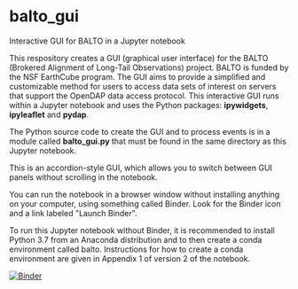 # balto_gui
Interactive GUI for BALTO in a Jupyter notebook

This respository creates a GUI (graphical user interface) for the BALTO (Brokered Alignment of Long-Tail Observations) project. BALTO is funded by the NSF EarthCube program. The GUI aims to provide a simplified and customizable method for users to access data sets of interest on servers that support the OpenDAP data access protocol. This interactive GUI runs within a Jupyter notebook and uses the Python packages: <b>ipywidgets</b>, <b>ipyleaflet</b> and <b>pydap</b>.

The Python source code to create the GUI and to process events is in a module called <b>balto_gui.py</b> that must be found in the same directory as this Jupyter notebook.

This is an accordion-style GUI, which allows you to switch between GUI panels without scrolling in the notebook.

You can run the notebook in a browser window without installing anything on your computer, using something called Binder. Look for the Binder icon and a link labeled "Launch Binder".

To run this Jupyter notebook without Binder, it is recommended to install Python 3.7 from an Anaconda distribution and to then create a conda environment called balto. Instructions for how to create a conda environment are given in Appendix 1 of version 2 of the notebook.

[![Binder](https://mybinder.org/badge_logo.svg)](https://mybinder.org/v2/gh/mariutzica/balto_gui/83d7700936c6236b3f890a231664855bea97fe83)
